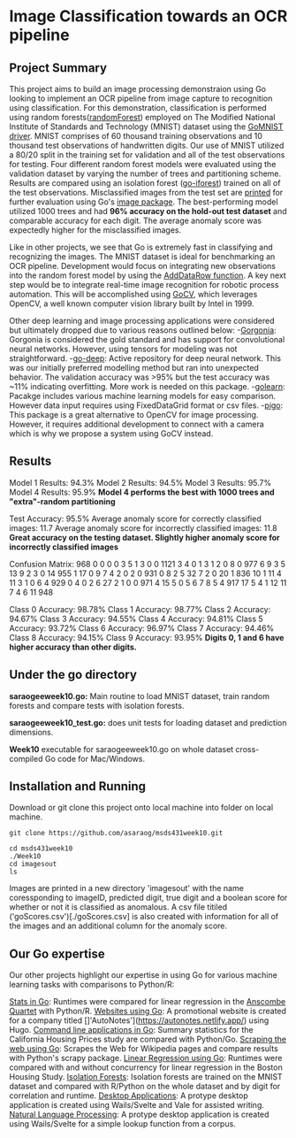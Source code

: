 # Image Classification towards an OCR pipeline

## Project Summary
This project aims to build an image processing demonstraion using Go looking to implement an OCR pipeline from image capture to recognition using classification. For this demonstration, classification is performed using random forests([randomForest](https://github.com/malaschitz/randomForest)) employed on The Modified National Institute of Standards and Technology (MNIST) dataset using the [GoMNIST driver](https://github.com/kuroko1t/GoMNIST). MNIST comprises of 60 thousand training observations and 10 thousand test observations of handwritten digits. Our use of MNIST utilized a 80/20 split in the training set for validation and all of the test observations for testing. Four different random forest models were evaluated using the validation dataset by varying the number of trees and partitioning scheme. Results are compared using an isolation forest ([go-iforest](https://github.com/e-XpertSolutions/go-iforest)) trained on all of the test observations. Misclassified images from the test set are [printed](./imagesout) for further evaluation using Go's [image package](https://pkg.go.dev/image). The best-performing model utilized 1000 trees and had **96% accuracy on the hold-out test dataset** and comparable accuracy for each digit. The average anomaly score was expectedly higher for the misclassified images.

Like in other projects, we see that Go is extremely fast in classifying and recognizing the images. The MNIST dataset is ideal for benchmarking an OCR pipeline. Development would focus on integrating new observations into the random forest model by using the [AddDataRow function](https://github.com/malaschitz/randomForest/blob/82dce2f56816/forest.go#L119). A key next step would be to integrate real-time image recognition for robotic process automation. This will be accomplished using [GoCV](https://gocv.io/), which leverages OpenCV, a well known computer vision library built by Intel in 1999. 

Other deep learning and image processing applications were considered but ultimately dropped due to various reasons outlined below:
-[Gorgonia](https://gorgonia.org/tutorials/mnist/): Gorgonia is considered the gold standard and has support for convolutional neural networks. However, using tensors for modeling was not straightforward.
-[go-deep](https://github.com/patrikeh/go-deep): Active repository for deep neural network. This was our initially preferred modelling method but ran into unexpected behavior. The validation accuracy was >95% but the test accuracy was ~11% indicating overfitting. More work is needed on this package.
-[golearn](https://github.com/sjwhitworth/golearn): Pacakge includes various machine learning models for easy comparison. However data input requires using FixedDataGrid format or csv files.
-[pigo](https://github.com/esimov/pigo): This package is a great alternative to OpenCV for image processing. However, it requires additional development to connect with a camera which is why we propose a system using GoCV instead.


## Results

Model 1 Results:  94.3%
Model 2 Results:  94.5%
Model 3 Results:  95.7%
Model 4 Results:  95.9%
**Model 4 performs the best with 1000 trees and "extra"-random partitioning**

Test Accuracy:  95.5%
Average anomaly score for correctly classified images:  11.7
Average anomaly score for incorrectly classified images:  11.8
**Great accuracy on the testing dataset. Slightly higher anomaly score for incorrectly classified images**

Confusion Matrix:
  968   0       0       0       0       3       5       1       3       0
  0     1121    3       4       0       1       3       1       2       0
  8     0       977     6       9       3       5       13      9       2
  3     0       14      955     1       17      0       9       7       4
  2     0       2       0       931     0       8       2       5       32
  7     2       0       20      1       836     10      1       11      4
  11    3       1       0       6       4       929     0       4       0
  2     6       27      2       1       0       0       971     4       15
  5     0       5       6       7       8       5       4       917     17
  5     4       1       12      11      7       4       6       11      948

Class 0 Accuracy: 98.78%
Class 1 Accuracy: 98.77%
Class 2 Accuracy: 94.67%
Class 3 Accuracy: 94.55%
Class 4 Accuracy: 94.81%
Class 5 Accuracy: 93.72%
Class 6 Accuracy: 96.97%
Class 7 Accuracy: 94.46%
Class 8 Accuracy: 94.15%
Class 9 Accuracy: 93.95%
**Digits 0, 1 and 6 have higher accuracy than other digits.**


## Under the go directory

**saraogeeweek10.go:** Main routine to load MNIST dataset, train random forests and compare tests with isolation forests.

**saraogeeweek10_test.go:** does unit tests for loading dataset and prediction dimensions.

**Week10** executable for saraogeeweek10.go on whole dataset cross-compiled Go code for Mac/Windows. 

## Installation and Running

Download or git clone this project onto local machine into folder on local machine.
```
git clone https://github.com/asaraog/msds431week10.git

cd msds431week10
./Week10
cd imagesout
ls
```
Images are printed in a new directory 'imagesout' with the name coressponding to imageID, predicted digit, true digit and a boolean score for whether or not it is classified as anomalous. A csv file titiled ('goScores.csv')[./goScores.csv] is also created with information for all of the images and an additional column for the anomaly score.

## Our Go expertise

Our other projects highlight our expertise in using Go for various machine learning tasks with comparisons to Python/R:

[Stats in Go](https://github.com/asaraog/msds431week2): Runtimes were compared for linear regression in the [Anscombe Quartet](https://www.sjsu.edu/faculty/gerstman/StatPrimer/anscombe1973.pdf) with Python/R.
[Websites using Go](https://github.com/asaraog/msds431week3): A promotional website is created for a company titled []'AutoNotes'](https://autonotes.netlify.app/) using Hugo.
[Command line applications in Go](https://github.com/asaraog/msds431week4): Summary statistics for the California Housing Prices study are compared with Python/Go.
[Scraping the web using Go](https://github.com/asaraog/msds431week5): Scrapes the Web for Wikipedia pages and compare results with Python's scrapy package.
[Linear Regression using Go](https://github.com/asaraog/msds431week6): Runtimes were compared with and without concurrency for linear regression in the Boston Housing Study.
[Isolation Forests](https://github.com/asaraog/msds431week7): Isolation forests are trained on the MNIST dataset and compared with R/Python on the whole dataset and by digit for correlation and runtime.
[Desktop Applications](https://github.com/asaraog/msds431week8): A protype desktop application is created using Wails/Svelte and Vale for assisted writing.
[Natural Language Processing](https://github.com/asaraog/msds431week9): A protype desktop application is created using Wails/Svelte for a simple lookup function from a corpus.







